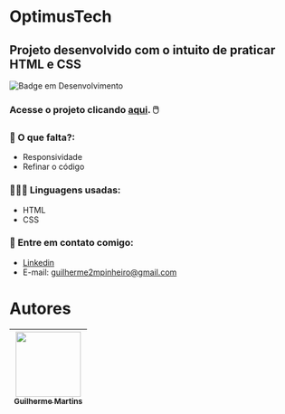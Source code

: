 # OptimusTech
## Projeto desenvolvido com o intuito de praticar HTML e CSS
![Badge em Desenvolvimento](http://img.shields.io/static/v1?label=STATUS&message=EM%20DESENVOLVIMENTO&color=GREEN&style=for-the-badge)
### Acesse o projeto clicando [aqui](https://optimustech-beta.vercel.app). :computer_mouse:

### 🔎 O que falta?:
- Responsividade
- Refinar o código

### 👩🏻‍💻 Linguagens usadas:
- HTML
- CSS

### :iphone: Entre em contato comigo:
- [Linkedin](https://www.linkedin.com/in/guilhermemmp/)
- E-mail: guilherme2mpinheiro@gmail.com

# Autores

| [<img src="https://avatars.githubusercontent.com/u/92831677?v=4" width=115><br><sub>Guilherme Martins</sub>](https://github.com/guilhermemmp) |   
| :---: | 

